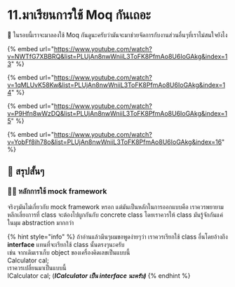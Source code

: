 # 11.มาเรียนการใช้ Moq กันเถอะ

💬 ในรอบนี้เราจะมาลองใช้ Moq กันดูนะครับว่ามันจะมาช่วยจัดการกับงานส่วนอื่นๆที่เราไม่สนใจยังไง

{% embed url="https://www.youtube.com/watch?v=NWTfG7XBBRQ&list=PLUjAn8nwWniiL3ToFK8PfmAo8U6IoGAkg&index=13" %}

{% embed url="https://www.youtube.com/watch?v=1qMLUvK58Kw&list=PLUjAn8nwWniiL3ToFK8PfmAo8U6IoGAkg&index=14" %}

{% embed url="https://www.youtube.com/watch?v=P9Hfn8wWzDQ&list=PLUjAn8nwWniiL3ToFK8PfmAo8U6IoGAkg&index=15" %}

{% embed url="https://www.youtube.com/watch?v=YobFf8ih78o&list=PLUjAn8nwWniiL3ToFK8PfmAo8U6IoGAkg&index=16" %}



## 🎯 สรุปสั้นๆ

### 👨‍🚀 หลักการใช้ mock framework

จริงๆมันไม่เกี่ยวกับ mock framework หรอก แต่มันเป็นหลักในการออกแบบคือ เราควรพยายามหลีกเลี่ยงการที่ class จะต้องไปผูกกันกับ concrete class โดยเราควรให้ class มันรู้จักกันแค่ในมุม abstraction มากกว่า

{% hint style="info" %}
ถ้าอ่านแล้วมึนๆผมขอพูดง่ายๆว่า เราควรเรียกใช้ class อื่นโดยอ้างถึง **interface** แทนที่จะเรียกใช้ class นั้นตรงๆนะครับ  
เช่น จากเดิมเราเก็บ object ของเครื่องคิดเลขเป็นแบบนี้  
Calculator cal;  
เราควรเปลี่ยนมาเป็นแบบนี้  
ICalculator cal; \(_**ICalculator เป็น interface นะครับ\)**_
{% endhint %}

